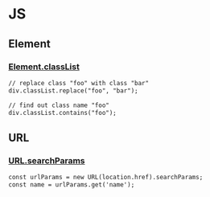 # JS

## Element
### [Element.classList](https://developer.mozilla.org/ko/docs/Web/API/Element/classList)
```html
// replace class "foo" with class "bar"
div.classList.replace("foo", "bar");

// find out class name "foo"
div.classList.contains("foo");
```

## URL
### [URL.searchParams](https://developer.mozilla.org/ko/docs/Web/API/URL/searchParams)
```html
const urlParams = new URL(location.href).searchParams;
const name = urlParams.get('name');
```